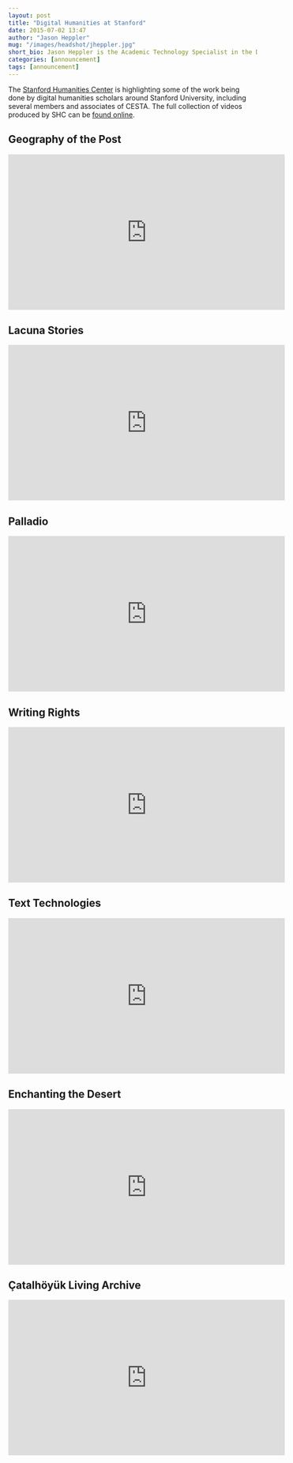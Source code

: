 ```yaml
---
layout: post
title: "Digital Humanities at Stanford"
date: 2015-07-02 13:47
author: "Jason Heppler"
mug: "/images/headshot/jheppler.jpg"
short_bio: Jason Heppler is the Academic Technology Specialist in the Department of History at Stanford University and a Ph.D. candidate in History at the University of Nebraska-Lincoln
categories: [announcement]
tags: [announcement]
---
```


The [Stanford Humanities Center](http://shc.stanford.edu/digital-humanities) is highlighting some of the work being done by digital humanities scholars around Stanford University, including several members and associates of CESTA. The full collection of videos produced by SHC can be [found online](http://shc.stanford.edu/video-category/digital-humanities).

## Geography of the Post

<iframe width="560" height="315" src="https://www.youtube.com/embed/K_Q2olSSk4Y" frameborder="0" allowfullscreen></iframe>

## Lacuna Stories

<iframe width="560" height="315" src="https://www.youtube.com/embed/3JVu6n2SbCU" frameborder="0" allowfullscreen></iframe>

## Palladio

<iframe width="560" height="315" src="https://www.youtube.com/embed/nUUVgWxeATs" frameborder="0" allowfullscreen></iframe>

## Writing Rights

<iframe width="560" height="315" src="https://www.youtube.com/embed/ew7Ek-hNO18" frameborder="0" allowfullscreen></iframe>

## Text Technologies

<iframe width="560" height="315" src="https://www.youtube.com/embed/wQKmktxYcsc" frameborder="0" allowfullscreen></iframe>

## Enchanting the Desert

<iframe width="560" height="315" src="https://www.youtube.com/embed/P-6Ci1rGmQQ" frameborder="0" allowfullscreen></iframe>

##  Çatalhöyük Living Archive

<iframe width="560" height="315" src="https://www.youtube.com/embed/IycpOCdzTIc" frameborder="0" allowfullscreen></iframe>
